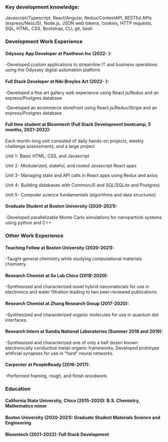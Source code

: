 <h3>Key development knowledge: </h3> <p>Javascript/Typescript, React/Angular, Redux/ContextAPI, RESTful APIs (express/NestJS), Node.js, JSON web tokens, cookies, HTTP requests, SQL, HTML, CSS, Bootstrap, CLI, git, bash </p>

<h3>Development Work Experience</h3>
<h4>Odyssey App Developer at Pantheon Inc (2022- ):</h4>
<p>-Developed custom applications to streamline IT and business operations using the Odyssey digital automation platform</p>
<h4>Full Stack Developer at Niki Broyles Art (2022- ):</h4>
<p>-Developed a fine art gallery web experience using React.js/Redux and an express/Postgres database</p>
<p>-Developed an ecommerce storefront using React.js/Redux/Stripe and an express/Postgres database</p>
<h4>Full time student at Bloomtech (Full Stack Development bootcamp, 5 months, 2021-2022):</h4>
<p>Each month-long unit consisted of daily hands-on projects, weekly challenge assessments, and a large project</p>
<p>Unit 1- Basic HTML, CSS, and Javascript</p>
<p>Unit 2- Modularized, stateful, and routed Javascript React apps</p>
<p>Unit 3- Managing state and API calls in React apps using Redux and axios</p>
<p>Unit 4- Building databases with CommonJS and SQL(SQLite and Postgres)</p>
<p>Unit 5- Computer science fundamentals (algorithms and data structures)</p>
<h4>Graduate Student at Boston University (2020-2021):</h4>
<p>-Developed parallelizable Monte Carlo simulations for nanoparticle systems using python and C++<p>

<h3>Other Work Experience</h3>
<h4>Teaching Fellow at Boston University (2020-2021):</h4> 
<p>-Taught general chemistry while studying computational materials chemistry.<p>
<h4>Research Chemist at So Lab Chico (2018-2020):</h4>
<p>-Synthesized and characterized novel hybrid nanomaterials for use in electronics and water filtration leading to two peer-reviewed publications.</p>
<h4>Research Chemist at Zhang Research Group (2017-2020):</h4>
<p>-Synthesized and characterized organic molecules for use in quantum dot interfaces.</p>
<h4>Research Intern at Sandia National Laboratories (Summer 2018 and 2019):</h4>
<p>-Synthesized and characterized one of only a half dozen known electronically conductive metal-organic frameworks. Developed prototype artificial synapses for use in “hard” neural networks.</p>
<h4>Carpenter at PeopleReady (2016-2017):</h4> 
<p>-Performed framing, rough, and finish woodwork.</p>

<h3>Education</h3>
<h4>California State University, Chico (2015-2020): B.S. Chemistry, Mathematics minor</h4>
<h4>Boston University (2020-2021): Graduate Student Materials Science and Engineering</h4>
<h4>Bloomtech (2021-2022): Full Stack Development</h4>
